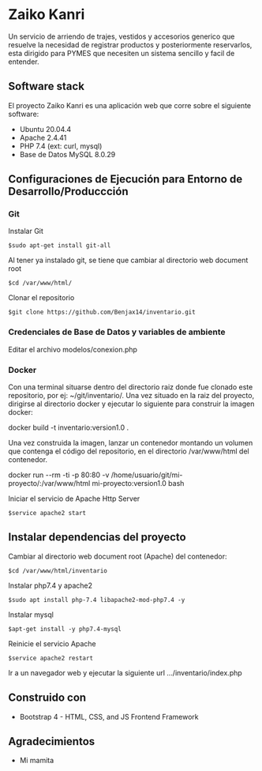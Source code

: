 # Zaiko Kanri

Un servicio de arriendo de trajes, vestidos y accesorios generico que resuelve la necesidad de registrar productos y posteriormente reservarlos, esta dirigido para PYMES que necesiten un sistema sencillo y facil de entender.

## Software stack
El proyecto Zaiko Kanri es una aplicación web que corre sobre el siguiente software:

- Ubuntu 20.04.4
- Apache 2.4.41
- PHP 7.4 (ext: curl, mysql)
- Base de Datos MySQL 8.0.29

## Configuraciones de Ejecución para Entorno de Desarrollo/Produccción

### Git

Instalar Git

`$sudo apt-get install git-all`

Al tener ya instalado git, se tiene que cambiar al directorio web document root

`$cd /var/www/html/`

Clonar el repositorio

`$git clone https://github.com/Benjax14/inventario.git`

### Credenciales de Base de Datos y variables de ambiente

Editar el archivo modelos/conexion.php

### Docker

Con una terminal situarse dentro del directorio raiz donde fue clonado este repositorio, por ej: ~/git/inventario/.
Una vez situado en la raiz del proyecto, dirigirse al directorio docker y ejecutar lo siguiente para construir la imagen docker:

docker build -t inventario:version1.0 .

Una vez construida la imagen, lanzar un contenedor montando un volumen que contenga el código del repositorio, en el directorio /var/www/html del contenedor.

docker run --rm -ti -p 80:80 -v /home/usuario/git/mi-proyecto/:/var/www/html mi-proyecto:version1.0 bash

Iniciar el servicio de Apache Http Server

`$service apache2 start`

## Instalar dependencias del proyecto
Cambiar al directorio web document root (Apache) del contenedor:

`$cd /var/www/html/inventario`

Instalar php7.4 y apache2

`$sudo apt install php-7.4 libapache2-mod-php7.4 -y`

Instalar mysql

`$apt-get install -y php7.4-mysql`

Reinicie el servicio Apache

`$service apache2 restart`

Ir a un navegador web y ejecutar la siguiente url .../inventario/index.php

## Construido con

- Bootstrap 4 - HTML, CSS, and JS Frontend Framework

## Agradecimientos

- Mi mamita
